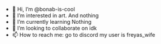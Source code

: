 - 👋 Hi, I’m @bonab-is-cool
- 👀 I’m interested in art. And nothing
- 🌱 I’m currently learning Nothing 
- 💞️ I’m looking to collaborate on idk
- 📫 How to reach me: go to discord my user is freyas_wife

<!---
bonab-is-cool/bonab-is-cool is a ✨ special ✨ repository because its `README.md` (this file) appears on your GitHub profile.
You can click the Preview link to take a look at your changes.
--->
